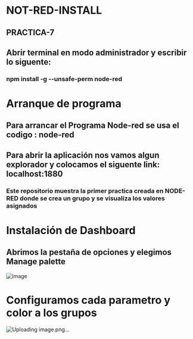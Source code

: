 # NOT-RED-INSTALL
## PRACTICA-7
## Abrir terminal en modo administrador y escribir lo siguente:
### npm install -g --unsafe-perm node-red
# Arranque de programa
## Para arrancar el Programa Node-red se usa el codigo : node-red
## Para abrir la aplicación nos vamos algun explorador y colocamos el siguente link: localhost:1880
### Este repositorio muestra la primer practica creada en NODE-RED donde se crea un grupo y se visualiza los valores asignados
# Instalación de Dashboard
## Abrimos la pestaña de opciones y elegimos Manage palette
![image](https://github.com/ErickRomeroRamos/practica-7-NOT-RED-INSTALL/assets/153964793/9e36bc4c-4164-4c90-b2e1-864d0315f52f)
# Configuramos cada parametro y color a los grupos
![Uploading image.png…]()


